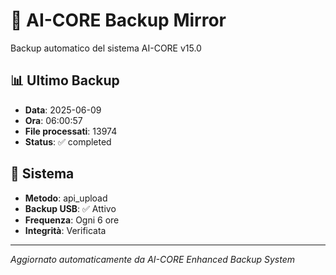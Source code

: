 # 🧬 AI-CORE Backup Mirror

Backup automatico del sistema AI-CORE v15.0

## 📊 Ultimo Backup
- **Data**: 2025-06-09
- **Ora**: 06:00:57
- **File processati**: 13974
- **Status**: ✅ completed

## 🎯 Sistema
- **Metodo**: api_upload
- **Backup USB**: ✅ Attivo
- **Frequenza**: Ogni 6 ore
- **Integrità**: Verificata

---
*Aggiornato automaticamente da AI-CORE Enhanced Backup System*

